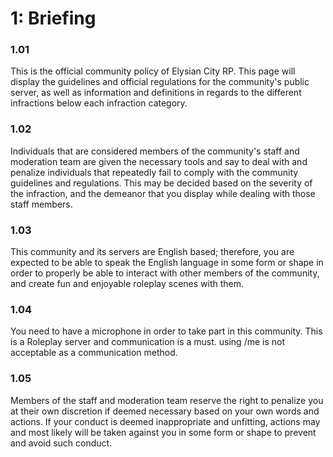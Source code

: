 # 1: Briefing

### 1.01 <a href="#id-157vzu24nwp1" id="id-157vzu24nwp1"></a>

This is the official community policy of Elysian City RP. This page will display the guidelines and official regulations for the community's public server, as well as information and definitions in regards to the different infractions below each infraction category.

### 1.02 <a href="#rx0ro8jq2l4q" id="rx0ro8jq2l4q"></a>

Individuals that are considered members of the community's staff and moderation team are given the necessary tools and say to deal with and penalize individuals that repeatedly fail to comply with the community guidelines and regulations. This may be decided based on the severity of the infraction, and the demeanor that you display while dealing with those staff members.

### 1.03 <a href="#id-5et14qtdkkd4" id="id-5et14qtdkkd4"></a>

This community and its servers are English based; therefore, you are expected to be able to speak the English language in some form or shape in order to properly be able to interact with other members of the community, and create fun and enjoyable roleplay scenes with them.

### 1.04 <a href="#id-6zxveyfwx5ae" id="id-6zxveyfwx5ae"></a>

You need to have a microphone in order to take part in this community. This is a Roleplay server and communication is a must. using /me is not acceptable as a communication method.

### 1.05 <a href="#gv1u7i6nk35x" id="gv1u7i6nk35x"></a>

Members of the staff and moderation team reserve the right to penalize you at their own discretion if deemed necessary based on your own words and actions. If your conduct is deemed inappropriate and unfitting, actions may and most likely will be taken against you in some form or shape to prevent and avoid such conduct.

